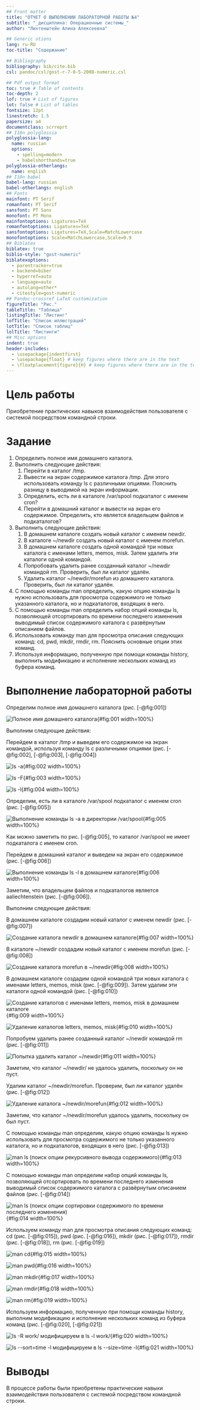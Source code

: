 ```yaml
---
## Front matter
title: "ОТЧЕТ О ВЫПОЛНЕНИИ ЛАБОРАТОРНОЙ РАБОТЫ №4"
subtitle: "_дисциплина: Операционные системы_"
author: "Лихтенштейн Алина Алексеевна"

## Generic otions
lang: ru-RU
toc-title: "Содержание"

## Bibliography
bibliography: bib/cite.bib
csl: pandoc/csl/gost-r-7-0-5-2008-numeric.csl

## Pdf output format
toc: true # Table of contents
toc-depth: 2
lof: true # List of figures
lot: false # List of tables
fontsize: 12pt
linestretch: 1.5
papersize: a4
documentclass: scrreprt
## I18n polyglossia
polyglossia-lang:
  name: russian
  options:
	- spelling=modern
	- babelshorthands=true
polyglossia-otherlangs:
  name: english
## I18n babel
babel-lang: russian
babel-otherlangs: english
## Fonts
mainfont: PT Serif
romanfont: PT Serif
sansfont: PT Sans
monofont: PT Mono
mainfontoptions: Ligatures=TeX
romanfontoptions: Ligatures=TeX
sansfontoptions: Ligatures=TeX,Scale=MatchLowercase
monofontoptions: Scale=MatchLowercase,Scale=0.9
## Biblatex
biblatex: true
biblio-style: "gost-numeric"
biblatexoptions:
  - parentracker=true
  - backend=biber
  - hyperref=auto
  - language=auto
  - autolang=other*
  - citestyle=gost-numeric
## Pandoc-crossref LaTeX customization
figureTitle: "Рис."
tableTitle: "Таблица"
listingTitle: "Листинг"
lofTitle: "Список иллюстраций"
lotTitle: "Список таблиц"
lolTitle: "Листинги"
## Misc options
indent: true
header-includes:
  - \usepackage{indentfirst}
  - \usepackage{float} # keep figures where there are in the text
  - \floatplacement{figure}{H} # keep figures where there are in the text
---
```

  
# Цель работы

Приобретение практических навыков взаимодействия пользователя с системой посредством командной строки.

# Задание

1. Определить полное имя домашнего каталога.
2. Выполнить следующие действия:
   1. Перейти в каталог /tmp.
   2. Вывести на экран содержимое каталога /tmp. Для этого использовать команду ls с различными опциями. Пояснить разницу в выводимой на экран информации.
   3. Определить, есть ли в каталоге /var/spool подкаталог с именем cron?
   4. Перейти в домашний каталог и вывести на экран его содержимое. Определить, кто является владельцем файлов и подкаталогов?
3. Выполнить следующие действия:
   1. В домашнем каталоге создать новый каталог с именем newdir.
   2. В каталоге ~/newdir создать новый каталог с именем morefun.
   3. В домашнем каталоге создать одной командой три новых каталога с именами letters, memos, misk. Затем удалить эти каталоги одной командой.
   4. Попробовать удалить ранее созданный каталог ~/newdir командой rm. Проверить, был ли каталог удалён.
   5. Удалить каталог ~/newdir/morefun из домашнего каталога. Проверить, был ли каталог удалён.
4. С помощью команды man определить, какую опцию команды ls нужно использовать для просмотра содержимого не только указанного каталога, но и подкаталогов, входящих в него.
5. С помощью команды man определить набор опций команды ls, позволяющей отсортировать по времени последнего изменения выводимый список содержимого каталога с развёрнутым описанием файлов.
6. Использовать команду man для просмотра описания следующих команд: cd, pwd, mkdir, rmdir, rm. Пояснить основные опции этих команд.
7. Используя информацию, полученную при помощи команды history, выполнить модификацию и исполнение нескольких команд из буфера команд.

# Выполнение лабораторной работы

Определим полное имя домашнего каталога (рис. [-@fig:001])

![Полное имя домашнего каталога](image/1.jpg){#fig:001 width=100%}

Выполним следующие действия:

Перейдем в каталог /tmp и выведем его содержимое на экран командой, используя команду ls с различными опциями (рис. [-@fig:002], [-@fig:003], [-@fig:004])

![ls -a](image/2.jpg){#fig:002 width=100%}

![ls -F](image/3.jpg){#fig:003 width=100%}

![ls -l](image/4.jpg){#fig:004 width=100%}

Определим, есть ли в каталоге /var/spool подкаталог с именем cron (рис. [-@fig:005])

![Выполнение команды ls -a в директории /var/spool](image/5.jpg){#fig:005 width=100%}

Как можно заметить по рис. [-@fig:005], то каталог /var/spool не имеет подкаталога с именем cron.

Перейдем в домашний каталог и выведем на экран его содержимое (рис. [-@fig:006])

![Выполнение команды ls -l в домашнем каталоге](image/6.jpg){#fig:006 width=100%}

Заметим, что владельцем файлов и подкаталогов является aaliechtenstein (рис. [-@fig:006]).

Выполним следующие действия:

В домашнем каталоге создадим новый каталог с именем newdir (рис. [-@fig:007])

![Создание каталога newdir в домашнем каталоге](image/7.jpg){#fig:007 width=100%}

В каталоге ~/newdir создадим новый каталог с именем morefun (рис. [-@fig:008])

![Создание каталога morefun в ~/newdir](image/8.jpg){#fig:008 width=100%}

В домашнем каталоге создадим одной командой три новых каталога с именами letters, memos, misk (рис. [-@fig:009]). Затем удалим эти каталоги одной командой (рис. [-@fig:010])

![Создание каталогов с именами letters, memos, misk в домашнем каталоге](image/9.jpg){#fig:009 width=100%}

![Удаление каталогов letters, memos, misk](image/10.jpg){#fig:010 width=100%}

Попробуем удалить ранее созданный каталог ~/newdir командой rm (рис. [-@fig:011])

![Попытка удалить каталог ~/newdir](image/11.jpg){#fig:011 width=100%}

Заметим, что каталог ~/newdir/ не удалось удалить, поскольку он не пуст.

Удалим каталог ~/newdir/morefun. Проверим, был ли каталог удалён (рис. [-@fig:012])

![Удаление каталога ~/newdir/morefun](image/12.jpg){#fig:012 width=100%}

Заметим, что каталог ~/newdir/morefun удалось удалить, поскольку он был пуст.

С помощью команды man определим, какую опцию команды ls нужно использовать для просмотра содержимого не только указанного каталога, но и подкаталогов, входящих в него (рис. [-@fig:013])

![man ls (поиск опции рекурсивного вывода содержимого)](image/13.jpg){#fig:013 width=100%}

С помощью команды man определим набор опций команды ls, позволяющей отсортировать по времени последнего изменения выводимый список содержимого каталога с развёрнутым описанием файлов (рис. [-@fig:014])

![man ls (поиск опции сортировки содержимого по времени последнего изменения)](image/14.jpg){#fig:014 width=100%}

Используем команду man для просмотра описания следующих команд: cd (рис. [-@fig:015]), pwd (рис. [-@fig:016]), mkdir (рис. [-@fig:017]), rmdir (рис. [-@fig:018]), rm (рис. [-@fig:019])

![man cd](image/15.jpg){#fig:015 width=100%}

![man pwd](image/16.jpg){#fig:016 width=100%}

![man mkdir](image/17.jpg){#fig:017 width=100%}

![man rmdir](image/18.jpg){#fig:018 width=100%}

![man rm](image/19.jpg){#fig:019 width=100%}

Используем информацию, полученную при помощи команды history, выполним модификацию и исполнение нескольких команд из буфера команд (рис. [-@fig:020], [-@fig:021])

![ls -R work/ модифицируем в ls -l work/](image/20.jpg){#fig:020 width=100%}

![ls --sort=time -l модифицируем в ls --size=time -l](image/21.jpg){#fig:021 width=100%}

# Выводы

В процессе работы были приобретены практические навыки взаимодействия пользователя с системой посредством командной строки.
